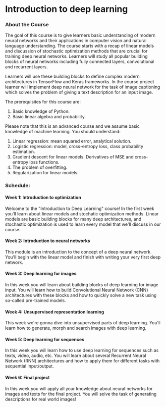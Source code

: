 # Introduction to deep learning

### About the Course

The goal of this course is to give learners basic understanding of modern neural networks and their applications in computer vision and natural language understanding. The course starts with a recap of linear models and discussion of stochastic optimization methods that are crucial for training deep neural networks. Learners will study all popular building blocks of neural networks including fully connected layers, convolutional and recurrent layers. 

Learners will use these building blocks to define complex modern architectures in TensorFlow and Keras frameworks. In the course project learner will implement deep neural network for the task of image captioning which solves the problem of giving a text description for an input image.

The prerequisites for this course are: 
1) Basic knowledge of Python.
2) Basic linear algebra and probability.

Please note that this is an advanced course and we assume basic knowledge of machine learning. You should understand:
1) Linear regression: mean squared error, analytical solution.
2) Logistic regression: model, cross-entropy loss, class probability estimation.
3) Gradient descent for linear models. Derivatives of MSE and cross-entropy loss functions.
4) The problem of overfitting.
5) Regularization for linear models.

### Schedule:

#### Week 1: Introduction to optimization

Welcome to the "Introduction to Deep Learning" course! In the first week you'll learn about linear models and stochatic optimization methods. Linear models are basic building blocks for many deep architectures, and stochastic optimization is used to learn every model that we'll discuss in our course.

#### Week 2: Introduction to neural networks

This module is an introduction to the concept of a deep neural network. You'll begin with the linear model and finish with writing your very first deep network.

#### Week 3: Deep learning for images

In this week you will learn about building blocks of deep learning for image input. You will learn how to build Convolutional Neural Network (CNN) architectures with these blocks and how to quickly solve a new task using so-called pre-trained models.

#### Week 4: Unsupervised representation learning

This week we're gonna dive into unsupervised parts of deep learning. You'll learn how to generate, morph and search images with deep learning.

#### Week 5: Deep learning for sequences

In this week you will learn how to use deep learning for sequences such as texts, video, audio, etc. You will learn about several Recurrent Neural Network (RNN) architectures and how to apply them for different tasks with sequential input/output.

#### Week 6: Final project

In this week you will apply all your knowledge about neural networks for images and texts for the final project. You will solve the task of generating descriptions for real world images!
